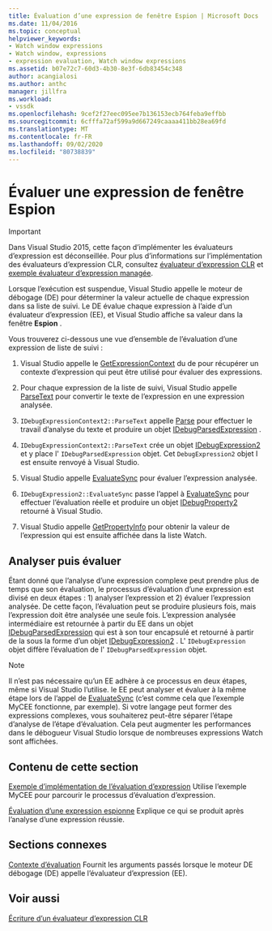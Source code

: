 ```yaml
---
title: Évaluation d’une expression de fenêtre Espion | Microsoft Docs
ms.date: 11/04/2016
ms.topic: conceptual
helpviewer_keywords:
- Watch window expressions
- Watch window, expressions
- expression evaluation, Watch window expressions
ms.assetid: b07e72c7-60d3-4b30-8e3f-6db83454c348
author: acangialosi
ms.author: anthc
manager: jillfra
ms.workload:
- vssdk
ms.openlocfilehash: 9cef2f27eec095ee7b136153ecb764feba9effbb
ms.sourcegitcommit: 6cfffa72af599a9d667249caaaa411bb28ea69fd
ms.translationtype: MT
ms.contentlocale: fr-FR
ms.lasthandoff: 09/02/2020
ms.locfileid: "80738839"
---
```

# <a name="evaluate-a-watch-window-expression"></a>Évaluer une expression de fenêtre Espion
> [!IMPORTANT]
> Dans Visual Studio 2015, cette façon d’implémenter les évaluateurs d’expression est déconseillée. Pour plus d’informations sur l’implémentation des évaluateurs d’expression CLR, consultez [évaluateur d’expression CLR](https://github.com/Microsoft/ConcordExtensibilitySamples/wiki/CLR-Expression-Evaluators) et [exemple évaluateur d’expression managée](https://github.com/Microsoft/ConcordExtensibilitySamples/wiki/Managed-Expression-Evaluator-Sample).

 Lorsque l’exécution est suspendue, Visual Studio appelle le moteur de débogage (DE) pour déterminer la valeur actuelle de chaque expression dans sa liste de suivi. Le DE évalue chaque expression à l’aide d’un évaluateur d’expression (EE), et Visual Studio affiche sa valeur dans la fenêtre **Espion** .

 Vous trouverez ci-dessous une vue d’ensemble de l’évaluation d’une expression de liste de suivi :

1. Visual Studio appelle le [GetExpressionContext](../../extensibility/debugger/reference/idebugstackframe2-getexpressioncontext.md) du de pour récupérer un contexte d’expression qui peut être utilisé pour évaluer des expressions.

2. Pour chaque expression de la liste de suivi, Visual Studio appelle [ParseText](../../extensibility/debugger/reference/idebugexpressioncontext2-parsetext.md) pour convertir le texte de l’expression en une expression analysée.

3. `IDebugExpressionContext2::ParseText` appelle [Parse](../../extensibility/debugger/reference/idebugexpressionevaluator-parse.md) pour effectuer le travail d’analyse du texte et produire un objet [IDebugParsedExpression](../../extensibility/debugger/reference/idebugparsedexpression.md) .

4. `IDebugExpressionContext2::ParseText` crée un objet [IDebugExpression2](../../extensibility/debugger/reference/idebugexpression2.md) et y place l' `IDebugParsedExpression` objet. Cet `DebugExpression2` objet I est ensuite renvoyé à Visual Studio.

5. Visual Studio appelle [EvaluateSync](../../extensibility/debugger/reference/idebugexpression2-evaluatesync.md) pour évaluer l’expression analysée.

6. `IDebugExpression2::EvaluateSync` passe l’appel à [EvaluateSync](../../extensibility/debugger/reference/idebugparsedexpression-evaluatesync.md) pour effectuer l’évaluation réelle et produire un objet [IDebugProperty2](../../extensibility/debugger/reference/idebugproperty2.md) retourné à Visual Studio.

7. Visual Studio appelle [GetPropertyInfo](../../extensibility/debugger/reference/idebugproperty2-getpropertyinfo.md) pour obtenir la valeur de l’expression qui est ensuite affichée dans la liste Watch.

## <a name="parse-then-evaluate"></a>Analyser puis évaluer
 Étant donné que l’analyse d’une expression complexe peut prendre plus de temps que son évaluation, le processus d’évaluation d’une expression est divisé en deux étapes : 1) analyser l’expression et 2) évaluer l’expression analysée. De cette façon, l’évaluation peut se produire plusieurs fois, mais l’expression doit être analysée une seule fois. L’expression analysée intermédiaire est retournée à partir du EE dans un objet [IDebugParsedExpression](../../extensibility/debugger/reference/idebugparsedexpression.md) qui est à son tour encapsulé et retourné à partir de la sous la forme d’un objet [IDebugExpression2](../../extensibility/debugger/reference/idebugexpression2.md) . L' `IDebugExpression` objet diffère l’évaluation de l' `IDebugParsedExpression` objet.

> [!NOTE]
> Il n’est pas nécessaire qu’un EE adhère à ce processus en deux étapes, même si Visual Studio l’utilise. le EE peut analyser et évaluer à la même étape lors de l’appel de [EvaluateSync](../../extensibility/debugger/reference/idebugparsedexpression-evaluatesync.md) (c’est comme cela que l’exemple MyCEE fonctionne, par exemple). Si votre langage peut former des expressions complexes, vous souhaiterez peut-être séparer l’étape d’analyse de l’étape d’évaluation. Cela peut augmenter les performances dans le débogueur Visual Studio lorsque de nombreuses expressions Watch sont affichées.

## <a name="in-this-section"></a>Contenu de cette section
 [Exemple d’implémentation de l’évaluation d’expression](../../extensibility/debugger/sample-implementation-of-expression-evaluation.md) Utilise l’exemple MyCEE pour parcourir le processus d’évaluation d’expression.

 [Évaluation d’une expression espionne](../../extensibility/debugger/evaluating-a-watch-expression.md) Explique ce qui se produit après l’analyse d’une expression réussie.

## <a name="related-sections"></a>Sections connexes
 [Contexte d’évaluation](../../extensibility/debugger/evaluation-context.md) Fournit les arguments passés lorsque le moteur DE débogage (DE) appelle l’évaluateur d’expression (EE).

## <a name="see-also"></a>Voir aussi
 [Écriture d’un évaluateur d’expression CLR](../../extensibility/debugger/writing-a-common-language-runtime-expression-evaluator.md)

